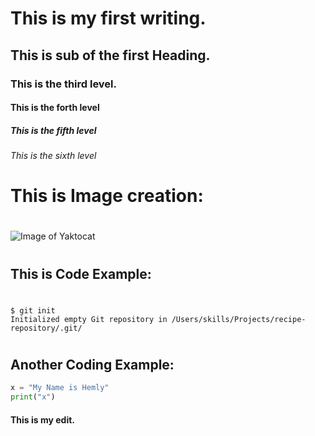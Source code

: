 # This is my first writing.
## This is sub of the first Heading.
### This is the third level.
#### This is the forth level
##### This is the fifth level
###### This is the sixth level
#
# This is Image creation:
#
 ![Image of Yaktocat](https://octodex.github.com/images/yaktocat.png)
#
#
## This is Code Example:
#
```
$ git init
Initialized empty Git repository in /Users/skills/Projects/recipe-repository/.git/
```
#
## Another Coding Example:
``` python
x = "My Name is Hemly"
print("x")
```












#### This is my edit.
